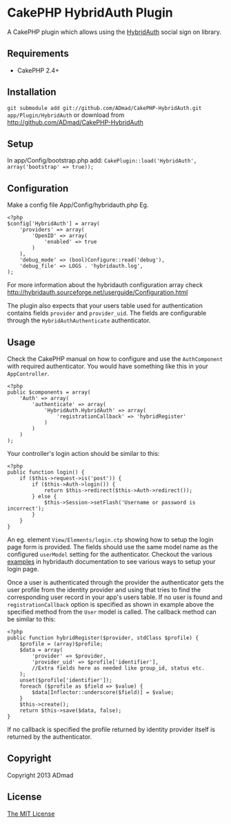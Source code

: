 CakePHP HybridAuth Plugin
=========================

A CakePHP plugin which allows using the [HybridAuth](http://hybridauth.sourceforge.net/) social sign on library.

Requirements
------------

* CakePHP 2.4+

Installation
------------

`git submodule add git://github.com/ADmad/CakePHP-HybridAuth.git app/Plugin/HybridAuth`
or download from http://github.com/ADmad/CakePHP-HybridAuth

Setup
-----

In app/Config/bootstrap.php add:
`CakePlugin::load('HybridAuth', array('bootstrap' => true));`

Configuration
-------------

Make a config file App/Config/hybridauth.php
Eg.

    <?php
    $config['HybridAuth'] = array(
        'providers' => array(
            'OpenID' => array(
                'enabled' => true
            )
        ),
        'debug_mode' => (bool)Configure::read('debug'),
        'debug_file' => LOGS . 'hybridauth.log',
    );

For more information about the hybridauth configuration array check
http://hybridauth.sourceforge.net/userguide/Configuration.html

The plugin also expects that your users table used for authentication contains
fields `provider` and `provider_uid`. The fields are configurable through the
`HybridAuthAuthenticate` authenticator.

Usage
-----
Check the CakePHP manual on how to configure and use the `AuthComponent` with
required authenticator. You would have something like this in your `AppController`.

    <?php
    public $components = array(
        'Auth' => array(
            'authenticate' => array(
                'HybridAuth.HybridAuth' => array(
                    'registrationCallback' => 'hybridRegister'
                )
            )
        )
    );

Your controller's login action should be similar to this:

    <?php
    public function login() {
        if ($this->request->is('post')) {
            if ($this->Auth->login()) {
                return $this->redirect($this->Auth->redirect());
            } else {
                $this->Session->setFlash('Username or password is incorrect');
            }
        }
    }

An eg. element `View/Elements/login.ctp` showing how to setup the login page
form is provided. The fields should use the same model name as the configured
`userModel` setting for the authenticator. Checkout the various [examples](http://hybridauth.sourceforge.net/userguide/Examples_and_Demos.html) in
hybridauth documentation to see various ways to setup your login page.

Once a user is authenticated through the provider the authenticator gets the user
profile from the identity provider and using that tries to find the corresponding
user record in your app's users table. If no user is found and `registrationCallback`
option is specified as shown in example above the specified method from the `User`
model is called. The callback method can be similar to this:

    <?php
    public function hybridRegister($provider, stdClass $profile) {
        $profile = (array)$profile;
        $data = array(
            'provider' => $provider,
            'provider_uid' => $profile['identifier'],
            //Extra fields here as needed like group_id, status etc.
        );
        unset($profile['identifier']);
        foreach ($profile as $field => $value) {
            $data[Inflector::underscore($field)] = $value;
        }
        $this->create();
        return $this->save($data, false);
    }

If no callback is specified the profile returned by identity provider itself is
returned by the authenticator.

Copyright
---------

Copyright 2013 ADmad

License
-------

[The MIT License](http://opensource.org/licenses/mit-license.php)


